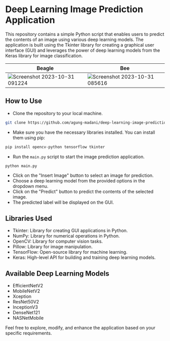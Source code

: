 # Deep Learning Image Prediction Application

This repository contains a simple Python script that enables users to predict the contents of an image using various deep learning models. The application is built using the Tkinter library for creating a graphical user interface (GUI) and leverages the power of deep learning models from the Keras library for image classification.

 Beagle | Bee
------------- | -------------
![Screenshot 2023-10-31 091224](https://github.com/agung-madani/image-prediction-app-tkinter/assets/121701309/b1fd8786-ae54-4479-9738-eb47caea8880)  | ![Screenshot 2023-10-31 085616](https://github.com/agung-madani/image-prediction-app-tkinter/assets/121701309/310b796d-3c74-4ccc-beeb-1dcd6ce0123f)

## How to Use

- Clone the repository to your local machine.
```BASH
git clone https://github.com/agung-madani/deep-learning-image-prediction-app.git
```
- Make sure you have the necessary libraries installed. You can install them using pip:
```BASH
pip install opencv-python tensorflow tkinter
```
- Run the `main.py` script to start the image prediction application.
```BASH
python main.py
```
- Click on the "Insert Image" button to select an image for prediction.
- Choose a deep learning model from the provided options in the dropdown menu.
- Click on the "Predict" button to predict the contents of the selected image.
- The predicted label will be displayed on the GUI.

## Libraries Used

- Tkinter: Library for creating GUI applications in Python.
- NumPy: Library for numerical operations in Python.
- OpenCV: Library for computer vision tasks.
- Pillow: Library for image manipulation.
- TensorFlow: Open-source library for machine learning.
- Keras: High-level API for building and training deep learning models.

## Available Deep Learning Models

- EfficientNetV2
- MobileNetV2
- Xception
- ResNet50V2
- InceptionV3
- DenseNet121
- NASNetMobile

Feel free to explore, modify, and enhance the application based on your specific requirements.
